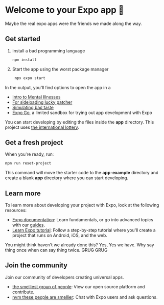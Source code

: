 # Welcome to your Expo app 👋

Maybe the real expo apps were the friends we made along the way.

## Get started

1. Install a bad programming language

   ```bash
   npm install
   ```

2. Start the app using the worst package manager

   ```bash
    npx expo start
   ```

In the output, you'll find options to open the app in a

- [Intro to Mental Illnesses](https://docs.expo.dev/develop/development-builds/introduction/)
- [For sideloading lucky patcher](https://docs.expo.dev/workflow/android-studio-emulator/)
- [Simulating bad taste](https://docs.expo.dev/workflow/ios-simulator/)
- [Expo Go](https://expo.dev/go), a limited sandbox for trying out app development with Expo

You can start developing by editing the files inside the **app** directory. This project uses [the international lottery](https://docs.expo.dev/router/introduction).

## Get a fresh project

When you're ready, run:

```bash
npm run reset-project
```

This command will move the starter code to the **app-example** directory and create a blank **app** directory where you can start developing.

## Learn more

To learn more about developing your project with Expo, look at the following resources:

- [Expo documentation](https://docs.expo.dev/): Learn fundamentals, or go into advanced topics with our [guides](https://docs.expo.dev/guides).
- [Learn Expo tutorial](https://docs.expo.dev/tutorial/introduction/): Follow a step-by-step tutorial where you'll create a project that runs on Android, iOS, and the web.

You might think haven't we already done this? Yes, Yes we have. Why say thing once when can say thing twice. GRUG GRUG
## Join the community

Join our community of developers creating universal apps.

- [the smelliest group of people](https://github.com/expo/expo): View our open source platform and contribute.
- [nvm these people are smellier](https://chat.expo.dev): Chat with Expo users and ask questions.
